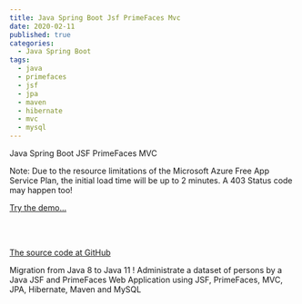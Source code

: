 ```yaml
---
title: Java Spring Boot Jsf PrimeFaces Mvc
date: 2020-02-11
published: true
categories:
  - Java Spring Boot
tags:
  - java
  - primefaces
  - jsf
  - jpa
  - maven
  - hibernate
  - mvc
  - mysql
---
```


Java Spring Boot JSF PrimeFaces MVC

<p>Note: Due to the resource limitations of the Microsoft Azure Free App Service Plan, the initial load time will be up to 2 minutes. A 403 Status code may happen too!</p>

<a href="https://pso-primefaces.azurewebsites.net" target="_blank" title="Java PrimeFaces">Try the demo...</a>

<br /><br />

<a href="https://github.com/persteenolsen/springboot-jsf-primefaces-jpa" target="_blank">The source code at GitHub</a>

Migration from Java 8 to Java 11 ! Administrate a dataset of persons by a Java JSF and PrimeFaces Web Application using JSF, PrimeFaces, MVC, JPA, Hibernate, Maven and MySQL




